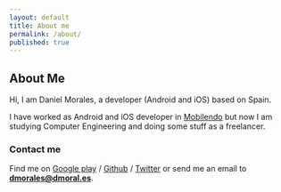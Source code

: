 ```yaml
---
layout: default
title: About me
permalink: /about/
published: true
---
```


<div id="about">
	<h2><i class="fa fa-user"></i> About Me</h2>
</div>
Hi, I am Daniel Morales, a developer (Android and iOS) based on Spain. 

I have worked as Android and iOS developer in [Mobilendo][mb] but now
I am studying Computer Engineering and doing some stuff as a freelancer.

### Contact me

Find me on [Google play][gplay] / [Github][github] / [Twitter][Twitter] or send me an email to **dmorales@dmoral.es**.


[mb]: http://mobilendo.com/
[github]: https://github.com/grenderg
[gplay]: https://play.google.com/store/apps/developer?id=GrenderG
[twitter]: https://twitter.com/grenderg
